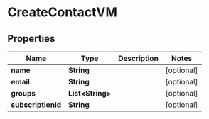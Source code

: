 

# CreateContactVM


## Properties

Name | Type | Description | Notes
------------ | ------------- | ------------- | -------------
**name** | **String** |  |  [optional]
**email** | **String** |  |  [optional]
**groups** | **List&lt;String&gt;** |  |  [optional]
**subscriptionId** | **String** |  |  [optional]



